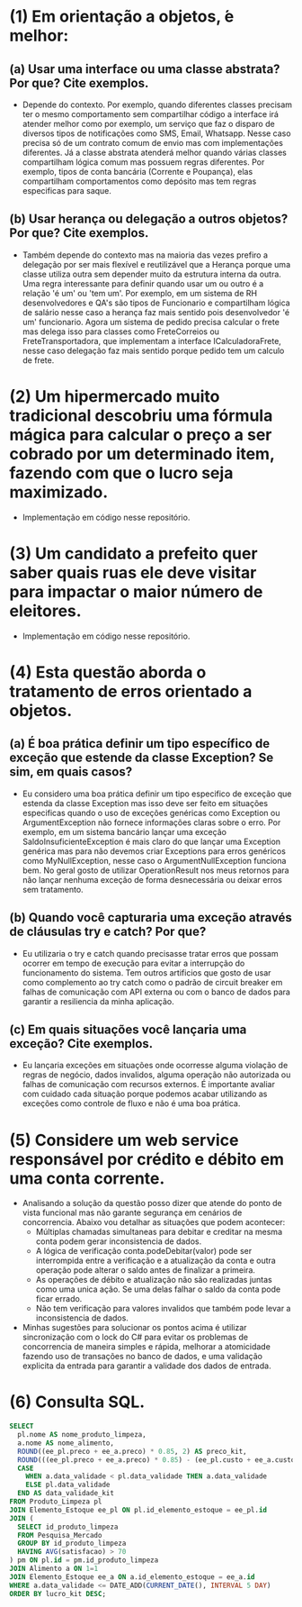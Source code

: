 # (1) Em orientação a objetos,  ́e melhor:

## (a) Usar uma interface ou uma classe abstrata? Por que? Cite exemplos.
- Depende do contexto. Por exemplo, quando diferentes classes precisam ter o mesmo comportamento sem compartilhar código a interface irá atender melhor como por exemplo, um serviço que faz o disparo de diversos tipos de notificações como SMS, Email, Whatsapp. Nesse caso precisa só de um contrato comum de envio mas com implementações diferentes. Já a classe abstrata atenderá melhor quando várias classes compartilham lógica comum mas possuem regras diferentes. Por exemplo, tipos de conta bancária (Corrente e Poupança), elas compartilham comportamentos como depósito mas tem regras especificas para saque.

## (b) Usar herança ou delegação a outros objetos? Por que? Cite exemplos.
- Também depende do contexto mas na maioria das vezes prefiro a delegação por ser mais flexível e reutilizável que a Herança porque uma classe utiliza outra sem depender muito da estrutura interna da outra. Uma regra interessante para definir quando usar um ou outro é a relação 'é um' ou 'tem um'. Por exemplo, em um sistema de RH desenvolvedores e QA's são tipos de Funcionario e compartilham lógica de salário nesse caso a herança faz mais sentido pois desenvolvedor 'é um' funcionario. Agora um sistema de pedido precisa calcular o frete mas delega isso para classes como FreteCorreios ou FreteTransportadora, que implementam a interface ICalculadoraFrete, nesse caso delegação faz mais sentido porque pedido tem um calculo de frete.

# (2) Um hipermercado muito tradicional descobriu uma fórmula mágica para calcular o preço a ser cobrado por um determinado item, fazendo com que o lucro seja maximizado.
- Implementação em código nesse repositório.

# (3) Um candidato a prefeito quer saber quais ruas ele deve visitar para impactar o maior número de eleitores.
- Implementação em código nesse repositório.

# (4) Esta questão aborda o tratamento de erros orientado a objetos.

## (a) É boa prática definir um tipo específico de exceção que estende da classe Exception? Se sim, em quais casos?
- Eu considero uma boa prática definir um tipo especifico de exceção que estenda da classe Exception mas isso deve ser feito em situações especificas quando o uso de exceções genéricas como Exception ou ArgumentException não fornece informações claras sobre o erro. Por exemplo, em um sistema bancário lançar uma exceção SaldoInsuficienteException é mais claro do que lançar uma Exception genérica mas para não devemos criar Exceptions para erros genéricos como MyNullException, nesse caso o ArgumentNullException funciona bem. No geral gosto de utilizar OperationResult nos meus retornos para não lançar nenhuma exceção de forma desnecessária ou deixar erros sem tratamento.

## (b) Quando você capturaria uma exceção através de cláusulas try e catch? Por que?
- Eu utilizaria o try e catch quando precisasse tratar erros que possam ocorrer em tempo de execução para evitar a interrupção do funcionamento do sistema. Tem outros artificios que gosto de usar como complemento ao try catch como o padrão de circuit breaker em falhas de comunicação com API externa ou com o banco de dados para garantir a resiliencia da minha aplicação.

## (c) Em quais situações você lançaria uma exceção? Cite exemplos.
- Eu lançaria exceções em situações onde ocorresse alguma violação de regras de negócio, dados invalidos, alguma operação não autorizada ou falhas de comunicação com recursos externos. É importante avaliar com cuidado cada situação porque podemos acabar utilizando as exceções como controle de fluxo e não é uma boa prática.

# (5) Considere um web service responsável por crédito e débito em uma conta corrente.
- Analisando a solução da questão posso dizer que atende do ponto de vista funcional mas não garante segurança em cenários de concorrencia. Abaixo vou detalhar as situações que podem acontecer:
  - Múltiplas chamadas simultaneas para debitar e creditar na mesma conta podem gerar inconsistencia de dados.
  - A lógica de verificação conta.podeDebitar(valor) pode ser interrompida entre a verificação e a atualização da conta e outra operação pode alterar o saldo antes de finalizar a primeira.
  - As operações de débito e atualização não são realizadas juntas como uma unica ação. Se uma delas falhar o saldo da conta pode ficar errado.
  - Não tem verificação para valores invalidos que também pode levar a inconsistencia de dados.
- Minhas sugestões para solucionar os pontos acima é utilizar sincronização com o lock do C# para evitar os problemas de concorrencia de maneira simples e rápida, melhorar a atomicidade fazendo uso de transações no banco de dados, e uma validação explicita da entrada para garantir a validade dos dados de entrada.

# (6) Consulta SQL.
```sql
SELECT
  pl.nome AS nome_produto_limpeza,
  a.nome AS nome_alimento,
  ROUND((ee_pl.preco + ee_a.preco) * 0.85, 2) AS preco_kit,
  ROUND(((ee_pl.preco + ee_a.preco) * 0.85) - (ee_pl.custo + ee_a.custo), 2) AS lucro_kit,
  CASE 
    WHEN a.data_validade < pl.data_validade THEN a.data_validade 
    ELSE pl.data_validade 
  END AS data_validade_kit
FROM Produto_Limpeza pl
JOIN Elemento_Estoque ee_pl ON pl.id_elemento_estoque = ee_pl.id
JOIN (
  SELECT id_produto_limpeza
  FROM Pesquisa_Mercado
  GROUP BY id_produto_limpeza
  HAVING AVG(satisfacao) > 70
) pm ON pl.id = pm.id_produto_limpeza
JOIN Alimento a ON 1=1
JOIN Elemento_Estoque ee_a ON a.id_elemento_estoque = ee_a.id
WHERE a.data_validade <= DATE_ADD(CURRENT_DATE(), INTERVAL 5 DAY)
ORDER BY lucro_kit DESC;
